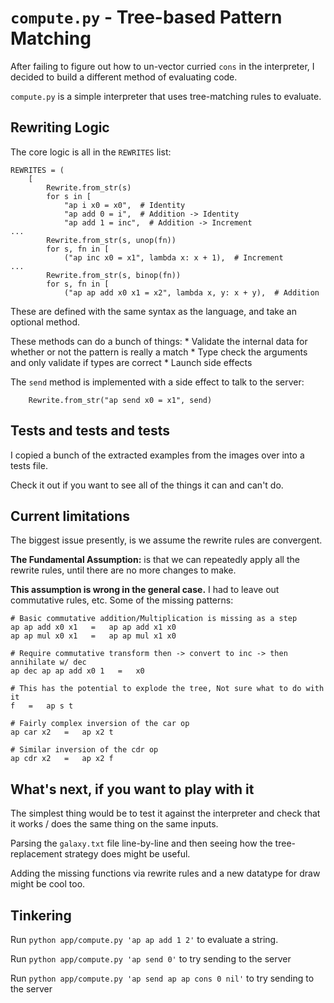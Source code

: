 # `compute.py` - Tree-based Pattern Matching

After failing to figure out how to un-vector curried `cons` in the interpreter,
I decided to build a different method of evaluating code.

`compute.py` is a simple interpreter that uses tree-matching rules to evaluate.

## Rewriting Logic

The core logic is all in the `REWRITES` list:
```
REWRITES = (
    [
        Rewrite.from_str(s)
        for s in [
            "ap i x0 = x0",  # Identity
            "ap add 0 = i",  # Addition -> Identity
            "ap add 1 = inc",  # Addition -> Increment
...
        Rewrite.from_str(s, unop(fn))
        for s, fn in [
            ("ap inc x0 = x1", lambda x: x + 1),  # Increment
...
        Rewrite.from_str(s, binop(fn))
        for s, fn in [
            ("ap ap add x0 x1 = x2", lambda x, y: x + y),  # Addition
```

These are defined with the same syntax as the language, and take an optional method.

These methods can do a bunch of things:
    * Validate the internal data for whether or not the pattern is really a match
    * Type check the arguments and only validate if types are correct
    * Launch side effects

The `send` method is implemented with a side effect to talk to the server:
```
    Rewrite.from_str("ap send x0 = x1", send)
```

## Tests and tests and tests

I copied a bunch of the extracted examples from the images over into a tests file.

Check it out if you want to see all of the things it can and can't do.

## Current limitations

The biggest issue presently, is we assume the rewrite rules are convergent.

**The Fundamental Assumption:** is that we can repeatedly apply all the rewrite rules,
until there are no more changes to make.


**This assumption is wrong in the general case.**
I had to leave out commutative rules, etc.  Some of the missing patterns:
```
# Basic commutative addition/Multiplication is missing as a step
ap ap add x0 x1   =   ap ap add x1 x0
ap ap mul x0 x1   =   ap ap mul x1 x0

# Require commutative transform then -> convert to inc -> then annihilate w/ dec
ap dec ap ap add x0 1   =   x0

# This has the potential to explode the tree, Not sure what to do with it
f   =   ap s t

# Fairly complex inversion of the car op
ap car x2   =   ap x2 t

# Similar inversion of the cdr op
ap cdr x2   =   ap x2 f
```

## What's next, if you want to play with it

The simplest thing would be to test it against the interpreter and check that it works / does the same thing on the same inputs.

Parsing the `galaxy.txt` file line-by-line and then seeing how the tree-replacement strategy does might be useful.

Adding the missing functions via rewrite rules and a new datatype for draw might be cool too.

## Tinkering

Run `python app/compute.py 'ap ap add 1 2'` to evaluate a string.

Run `python app/compute.py 'ap send 0'` to try sending to the server


Run `python app/compute.py 'ap send ap ap cons 0 nil'` to try sending to the server